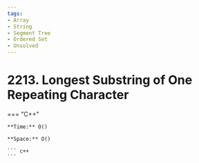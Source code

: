 ```yaml
---
tags:
- Array
- String
- Segment Tree
- Ordered Set
- Unsolved
---
```



# 2213. Longest Substring of One Repeating Character

=== "C++"

    **Time:** O()

    **Space:** O()

    ``` c++
    ```